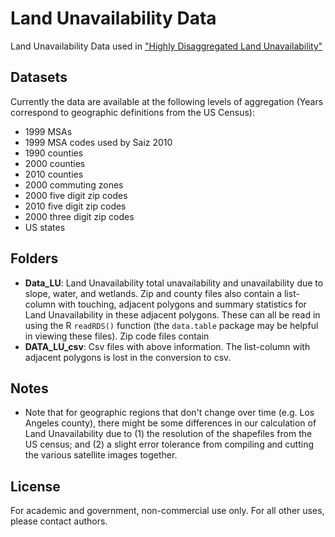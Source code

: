 Land Unavailability Data
===========

Land Unavailability Data used in ["Highly Disaggregated Land Unavailability"](https://chandlerlutz.github.io/pdf/land-unavailability.pdf)

Datasets
------------

Currently the data are available at the following levels of
aggregation (Years correspond to geographic definitions from the US
Census): 
* 1999 MSAs
* 1999 MSA codes used by Saiz 2010
* 1990 counties
* 2000 counties 
* 2010 counties
* 2000 commuting zones 
* 2000 five digit zip codes
* 2010 five digit zip codes
* 2000 three digit zip codes
* US states



Folders
------------

* **Data_LU**: Land Unavailability total unavailability and
  unavailability due to slope, water, and wetlands. Zip and county
  files also contain a list-column with touching, adjacent polygons
  and summary statistics for Land Unavailability in these adjacent
  polygons.  These can all be read in using the R `readRDS()` function
  (the `data.table` package may be helpful in viewing these
  files). Zip code files contain
* **DATA_LU_csv**: Csv files with above information. The list-column
  with adjacent polygons is lost in the conversion to csv. 


Notes
------------

* Note that for geographic regions that don't change over time
  (e.g. Los Angeles county), there might be some differences in our
  calculation of Land Unavailability due to (1) the resolution of the
  shapefiles from the US census; and (2) a slight error tolerance from
  compiling and cutting the various satellite images together.

License 
------------

For academic and government, non-commercial use only. For all other uses, please
contact authors. 
